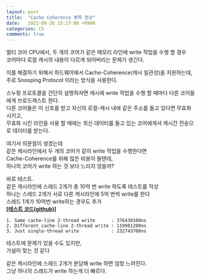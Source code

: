 ```yaml
---
layout: post
title:  "Cache Coherence 병목 현상"
date:   2022-09-26 15:27:00 +0900
categories: CS
comments: true
---
```

멀티 코어 CPU에서, 두 개의 코어가 같은 메모리 라인에 write 작업을 수행 할 경우  
코어마다 로컬 캐시의 내용이 다르게 되어버리는 문제가 생긴다.

이를 해결하기 위해서 하드웨어에서 Cache-Coherence(캐시 일관성)을 지원하는데,  
주로 Snooping Protocol 이라는 방식을 사용한다.

스누핑 프로토콜을 간단히 설명하자면 캐시에 write 작업을 수행 할 때마다 다른 코어들에게 브로드캐스트 한다.  
다른 코어들은 이 신호를 받고 자신의 로컬-캐시 내에 같은 주소를 들고 있다면 무효화 시키고,  
무효화 시킨 라인을 사용 할 때에는 최신 데이터를 들고 있는 코어에게서 캐시간 전송으로 데이터를 받는다.

여기서 의문점이 생겼는데  
같은 캐시라인에서 두 개의 코어가 같이 write 작업을 수행한다면  
Cache-Coherence를 위해 많은 비용이 들텐데,  
하나의 코어가 write 하는 것 보다 느리지 않을까?  

바로 테스트.  
같은 캐시라인에 스레드 2개가 총 10억 번 write 하도록 테스트를 작성  
하나는 스레드 2개가 서로 다른 캐시라인에 5억 번씩 write를 한다  
스레드 1개가 10억번 write하는 경우도 추가  
[**[테스트 코드(github)]**](https://github.com/Ria9993/PlayGround/tree/main/Cache%20Coherence%20Bottleneck%20Test)
```
1. Same cache-line 2-thread write      : 376430100ns
2. Different cache-line 2-thread write : 119981200ns
3. Just single-thread write            : 232743700ns
```
테스트에 문제가 있을 수도 있지만,  
가설이 맞는 것 같다

같은 캐시라인에 스레드 2개가 분담해 write 하면 엄청 느려진다.    
그냥 하나의 스레드가 write 하는게 더 빠르다.  
